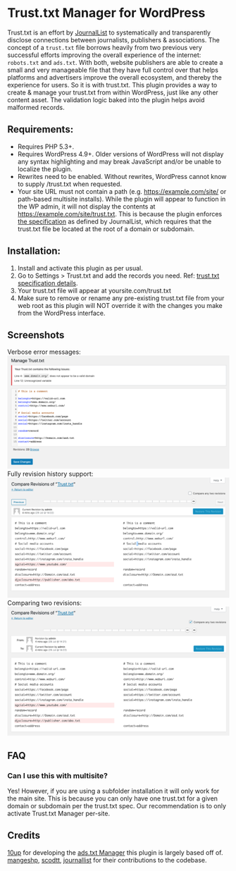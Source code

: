 # Trust.txt Manager for WordPress

Trust.txt is an effort by [JournalList](https://journallist.net/about) to systematically and transparently disclose connections between journalists, publishers & associations. The concept of a `trust.txt` file borrows heavily from two previous very successful efforts improving the overall experience of the internet: `robots.txt` and `ads.txt`. With both, website publishers are able to create a small and very manageable file that they have full control over that helps platforms and advertisers improve the overall ecosystem, and thereby the experience for users. So it is with trust.txt.
This plugin provides a way to create & manage your trust.txt from within WordPress, just like any other content asset. The validation logic baked into the plugin helps avoid malformed records.

## Requirements:

* Requires PHP 5.3+.
* Requires WordPress 4.9+. Older versions of WordPress will not display any syntax highlighting and may break JavaScript and/or be unable to localize the plugin.
* Rewrites need to be enabled. Without rewrites, WordPress cannot know to supply /trust.txt when requested.
* Your site URL must not contain a path (e.g. https://example.com/site/ or path-based multisite installs). While the plugin will appear to function in the WP admin, it will not display the contents at https://example.com/site/trust.txt. This is because the plugin enforces [the specification](https://journallist.net/reference-document-for-trust-txt-specifications) as defined by JournalList, which requires that the trust.txt file be located at the root of a domain or subdomain.

## Installation:

1. Install and activate this plugin as per usual.
2. Go to Settings > Trust.txt and add the records you need. Ref: [trust.txt specification details](https://journallist.net/reference-document-for-trust-txt-specifications).
3. Your trust.txt file will appear at yoursite.com/trust.txt
4. Make sure to remove or rename any pre-existing trust.txt file from your web root as this plugin will NOT override it with the changes you make from the WordPress interface.

## Screenshots

Verbose error messages:
![Screenshot of trust.txt editor](.wordpress-org/screenshot-1.png "Verbose error messages")
Fully revision history support:
![Screenshot of trust.txt in Revisions editor](.wordpress-org/screenshot-2.png "Fully revision history support")
Comparing two revisions:
![Screenshot of trust.txt in Revisions editor](.wordpress-org/screenshot-3.png "Comparing two revisions")

## FAQ

### Can I use this with multisite?

Yes! However, if you are using a subfolder installation it will only work for the main site. This is because you can only have one trust.txt for a given domain or subdomain per the trust.txt spec. Our recommendation is to only activate Trust.txt Manager per-site.

## Credits

[10up](https://10up.com/) for developing the [ads.txt Manager](https://github.com/10up/ads-txt) this plugin is largely based off of.
[mangeshp](http://profiles.wordpress.org/mangeshp), [scodtt](https://profiles.wordpress.org/scodtt), [journallist](https://profiles.wordpress.org/journallist) for their contributions to the codebase.